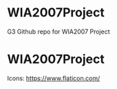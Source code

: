 # WIA2007Project
G3 Github repo for WIA2007 Project

# WIA2007Project
Icons: https://www.flaticon.com/
